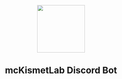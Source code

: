 <p align="center"><img src="https://i.imgur.com/BBSj701.png" width="150px" height="150px"></p>
<h1 align="center">mcKismetLab Discord Bot</h1>
